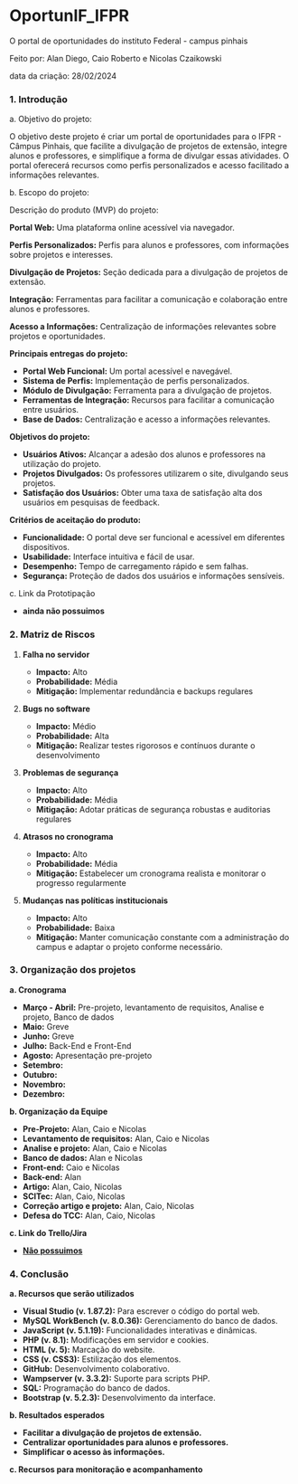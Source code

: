 # OportunIF_IFPR 
O portal de oportunidades do instituto Federal - campus pinhais

Feito por: Alan Diego, Caio Roberto e Nicolas Czaikowski

data da criação: 28/02/2024

### 1. Introdução

a. Objetivo do projeto:

O objetivo deste projeto é criar um portal de oportunidades para o IFPR - Câmpus Pinhais, que facilite a divulgação de projetos de extensão, integre alunos e professores, e simplifique a forma de divulgar essas atividades. O portal oferecerá recursos como perfis personalizados e acesso facilitado a informações relevantes.


b. Escopo do projeto:

Descrição do produto (MVP) do projeto:

**Portal Web:** Uma plataforma online acessível via navegador.
  
 **Perfis Personalizados:** Perfis para alunos e professores, com informações sobre projetos e interesses.
  
 **Divulgação de Projetos:** Seção dedicada para a divulgação de projetos de extensão.
  
 **Integração:** Ferramentas para facilitar a comunicação e colaboração entre alunos e professores.
  
 **Acesso a Informações:** Centralização de informações relevantes sobre projetos e oportunidades.
  

**Principais entregas do projeto:**
- **Portal Web Funcional:** Um portal acessível e navegável.
- **Sistema de Perfis:** Implementação de perfis personalizados.
- **Módulo de Divulgação:** Ferramenta para a divulgação de projetos.
- **Ferramentas de Integração:** Recursos para facilitar a comunicação entre usuários.
- **Base de Dados:** Centralização e acesso a informações relevantes.

**Objetivos do projeto:**
- **Usuários Ativos:** Alcançar a adesão dos alunos e professores na utilização do projeto.
- **Projetos Divulgados:** Os professores utilizarem o site, divulgando seus projetos.
- **Satisfação dos Usuários:** Obter uma taxa de satisfação alta dos usuários em pesquisas de feedback.

**Critérios de aceitação do produto:**
- **Funcionalidade:** O portal deve ser funcional e acessível em diferentes dispositivos.
- **Usabilidade:** Interface intuitiva e fácil de usar.
- **Desempenho:** Tempo de carregamento rápido e sem falhas.
- **Segurança:** Proteção de dados dos usuários e informações sensíveis.

c. Link da Prototipação
- **ainda não possuimos**

### 2. Matriz de Riscos

1. **Falha no servidor**
   - **Impacto:** Alto
   - **Probabilidade:** Média
   - **Mitigação:** Implementar redundância e backups regulares

2. **Bugs no software**
   - **Impacto:** Médio
   - **Probabilidade:** Alta
   - **Mitigação:** Realizar testes rigorosos e contínuos durante o desenvolvimento

3. **Problemas de segurança**
   - **Impacto:** Alto
   - **Probabilidade:** Média
   - **Mitigação:** Adotar práticas de segurança robustas e auditorias regulares

4. **Atrasos no cronograma**
   - **Impacto:** Alto
   - **Probabilidade:** Média
   - **Mitigação:** Estabelecer um cronograma realista e monitorar o progresso regularmente

5. **Mudanças nas políticas institucionais**
   - **Impacto:** Alto
   - **Probabilidade:** Baixa
   - **Mitigação:** Manter comunicação constante com a administração do campus e adaptar o projeto conforme necessário.

### 3. Organização dos projetos

 **a. Cronograma**

- **Março - Abril:** Pre-projeto, levantamento de requisitos, Analise e projeto, Banco de dados
- **Maio:** Greve
- **Junho:** Greve
- **Julho:** Back-End e Front-End
- **Agosto:** Apresentação pre-projeto
- **Setembro:** 
- **Outubro:** 
- **Novembro:** 
- **Dezembro:** 

 **b. Organização da Equipe**

- **Pre-Projeto:** Alan, Caio e Nicolas
- **Levantamento de requisitos:** Alan, Caio e Nicolas
- **Analise e projeto:** Alan, Caio e Nicolas
- **Banco de dados:** Alan e Nicolas
- **Front-end:** Caio e Nicolas
- **Back-end:** Alan
- **Artigo:** Alan, Caio, Nicolas
- **SCITec:** Alan, Caio, Nicolas
- **Correção artigo e projeto:** Alan, Caio, Nicolas
- **Defesa do TCC:** Alan, Caio, Nicolas

**c. Link do Trello/Jira**

- **[Não possuimos](https://trello.com/invite/b/66bc9ceb48fe3d16883c9552/ATTI1482c13ad6fef680a2307db589f25bcf17FF737C/opurtunif)**

### 4. Conclusão

**a. Recursos que serão utilizados**

- **Visual Studio (v. 1.87.2):** Para escrever o código do portal web.
- **MySQL WorkBench (v. 8.0.36):** Gerenciamento do banco de dados.
- **JavaScript (v. 5.1.19):** Funcionalidades interativas e dinâmicas.
- **PHP (v. 8.1):** Modificações em servidor e cookies.
- **HTML (v. 5):** Marcação do website.
- **CSS (v. CSS3):** Estilização dos elementos.
- **GitHub:** Desenvolvimento colaborativo.
- **Wampserver (v. 3.3.2):** Suporte para scripts PHP.
- **SQL:** Programação do banco de dados.
- **Bootstrap (v. 5.2.3):** Desenvolvimento da interface.

**b. Resultados esperados**

- **Facilitar a divulgação de projetos de extensão.**
- **Centralizar oportunidades para alunos e professores.**
- **Simplificar o acesso às informações.**

**c. Recursos para monitoração e acompanhamento**



